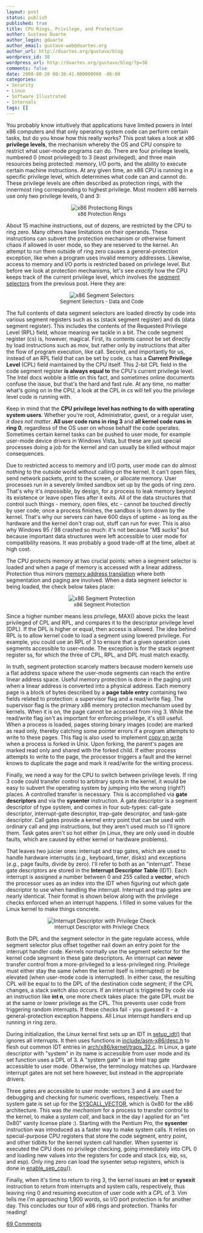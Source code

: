 ```yaml
---
layout: post
status: publish
published: true
title: CPU Rings, Privilege, and Protection
author: Gustavo Duarte
author_login: gduarte
author_email: gustavo-web@duartes.org
author_url: http://duartes.org/gustavo/blog
wordpress_id: 38
wordpress_url: http://duartes.org/gustavo/blog/?p=38
comments: false
date: 2008-08-20 00:38:41.000000000 -06:00
categories:
- Security
- Linux
- Software Illustrated
- Internals
tags: []
---
```

<p> You probably know intuitively that applications have limited powers in Intel x86 computers and that only operating system code can perform certain tasks, but do you know how this really works? This post takes a look at  x86 <b>privilege levels</b>, the mechanism whereby the OS and CPU conspire to restrict what user-mode programs can do. There are four privilege levels, numbered 0 (most privileged) to 3 (least privileged), and three main resources being protected: memory, I/O ports, and the ability to execute certain machine instructions.  At any given time, an x86 CPU is running in a specific privilege level, which determines what code can and cannot do. These privilege levels are often described as protection rings, with the innermost ring corresponding to highest privilege. Most modern x86 kernels use only two privilege levels, 0 and 3: </p>  <p align="center"> 	<img alt="x86 Protectiong Rings" src="http://static.duartes.org/img/blogPosts/x86rings.png" /> 	<font size="-1"><br>x86 Protection Rings</font> </p>  <p> About 15 machine instructions, out of dozens, are restricted by the CPU to ring zero. Many others have limitations on their operands. These instructions can  subvert the protection mechanism or otherwise foment chaos if allowed in user mode, so they are reserved to the kernel. An attempt to run them outside of ring zero causes a general-protection exception, like when a program uses invalid memory addresses. Likewise, access to memory and I/O ports is restricted based on privilege level. But before we look at protection mechanisms, let's see <i>exactly</i> how the CPU keeps track of the current privilege level, which involves the <a href="http://duartes.org/gustavo/blog/post/memory-translation-and-segmentation">segment selectors</a> from the previous post. Here they are: </p>  <p align="center"> 	<img alt="x86 Segment Selectors" src="http://static.duartes.org/img/blogPosts/segmentSelectorDataAndCode.png" /> 	<font size="-1"><br>Segment Selectors - Data and Code</font> </p>  <p> The full contents of data segment selectors are loaded directly by code into various segment registers such as  ss (stack segment register) and ds (data segment register). This includes the contents of the Requested Privilege Level (RPL) field, whose meaning we tackle in a bit.   The code segment register (cs) is, however, magical.   First, its contents cannot be set directly by load instructions such as mov, but rather only by instructions that alter the flow of program execution, like call. Second, and importantly for us, instead of an RPL field that can be set by code, cs  has a <b>Current Privilege Level</b> (CPL) field maintained by the CPU itself. This 2-bit CPL field in the code segment register <b>is always equal to</b> the CPU's current privilege level.  The Intel docs wobble a little on this fact, and sometimes online documents confuse the issue, but that's the hard and fast rule. At any time, no matter what's going on in the CPU, a look at the CPL in cs will tell you the privilege level code is running with. </p>  <p> Keep in mind that the <b>CPU privilege level has nothing to do with operating system users</b>. Whether you're root, Administrator, guest, or a regular user, <i>it does not matter</i>. <b>All user code runs in ring 3</b> and <b>all kernel 	code runs in ring 0</b>, regardless of the OS user on whose behalf the code operates. Sometimes certain kernel tasks can be pushed to user mode, for example user-mode device drivers in Windows Vista, but these are just special processes  doing a job for the kernel and can usually be killed without major consequences.  </p>  <p> Due to restricted access to memory and I/O ports, user mode can do almost <i>nothing</i> to the outside world without calling on the kernel. It can't open files, send network packets, print to the screen, or allocate memory. User processes run in a severely limited sandbox set up by the gods of ring zero. That's why it's <i>impossible</i>, by design, for a process to leak memory beyond its existence or leave open files after it exits. All of the data structures that control such things - memory, open files, etc - cannot be touched directly by user code; once a process finishes, the sandbox is torn down by the kernel. That's why our servers can have 600 days of uptime - as long as the hardware and the kernel don't crap out, stuff can run for ever. This is also why Windows 95 / 98 crashed so much: it's not because "M$ sucks"  but because important data structures were left accessible to user mode for compatibility reasons. It was  probably a good trade-off at the time, albeit at high cost. </p>  <p> The CPU protects memory at two crucial points: when a segment selector is loaded and when a page of memory is accessed with a linear address. Protection thus mirrors <a href="http://duartes.org/gustavo/blog/post/memory-translation-and-segmentation">memory address translation</a> where both segmentation and paging are involved. When a data segment selector is being loaded, the check below takes place: </p>  <p align="center"> 	<img alt="x86 Segment Protection" src="http://static.duartes.org/img/blogPosts/segmentProtection.png" /> 	<font size="-1"><br>x86 Segment Protection</font> </p>  <p> Since a higher number means less privilege, MAX() above picks the least privileged of CPL and RPL, and compares it to the descriptor privilege level (DPL). If the DPL is higher or equal, then access is allowed.  The idea behind RPL is to allow kernel code to load a segment using lowered privilege. For example, you could use an RPL of 3 to ensure that a given operation uses segments accessible to user-mode. The exception is for the stack segment register ss, for which the three of CPL, RPL, and DPL must match exactly. </p>  <p> In truth, segment protection scarcely matters because modern kernels use a flat address space where the user-mode segments can reach the entire linear address space.  Useful memory protection is done in the paging unit when a linear address is converted into a physical address. Each memory page is a block of bytes described by a <b>page table entry</b> containing two fields related to protection: a supervisor flag and a read/write flag.  The supervisor flag is the primary x86 memory protection mechanism used by kernels. When it is on, the page cannot be accessed from ring 3.  While the read/write flag isn't as important for enforcing privilege, it's still useful. When a process is loaded, pages storing binary images (code) are marked as read only, thereby catching some pointer errors if a program attempts to write to these pages. This flag is also used to implement <a href="http://todo">copy on write</a> when a process is forked in Unix. Upon forking, the parent's pages are marked read only and shared with the forked child. If either process attempts to write to the page, the processor triggers a fault and the kernel knows to duplicate the page and mark it read/write for the writing process.  </p>  <p> Finally, we need a way for the CPU to switch between privilege levels.  If ring 3 code could transfer control to arbitrary spots in the kernel, it would be easy to subvert the operating system by jumping into the wrong (right?) places. A controlled transfer is necessary. This is accomplished via <b>gate descriptors</b> and  via the <b>sysenter</b> instruction. A gate descriptor is a segment descriptor of type system, and comes in four sub-types: call-gate descriptor, interrupt-gate descriptor, trap-gate descriptor, and task-gate descriptor. Call gates provide a kernel entry point that can be used with ordinary call and jmp instructions, but they aren't used much so I'll ignore them. Task gates aren't so hot either (in Linux, they are only used in double faults, which are caused by either kernel or hardware problems). </p>  <p> That leaves two juicier ones: interrupt and trap gates, which are used to handle hardware interrupts (<i>e.g.</i>, keyboard, timer, disks) and  exceptions (<i>e.g.</i>, page faults, divide by zero). I'll refer to both as an "interrupt".  These gate descriptors are stored in the <b>Interrupt Descriptor Table</b> (IDT).  Each interrupt is assigned a number between 0 and 255 called a <b>vector</b>, which the processor uses as an index into the IDT when figuring out which gate descriptor to use when handling the interrupt. Interrupt and trap gates are nearly identical. Their format is shown below along with the privilege checks enforced when an interrupt happens. I filled in some values for the Linux kernel to make things concrete. </p>  <p align="center"> 	<img alt="Interrupt Descriptor with Privilege Check" src="http://static.duartes.org/img/blogPosts/interruptDescriptorWithPrivilegeCheck.png" /> 	<font size="-1"><br>Interrupt Descriptor with Privilege Check</font> </p>  <p> Both the DPL and the segment selector in the gate regulate access, while segment selector plus offset together nail down an entry point for the interrupt handler code. Kernels normally use the segment selector for the kernel code segment in these gate descriptors. An interrupt can <b>never</b> transfer control from a more-privileged to a less-privileged ring. Privilege must either stay the same (when the kernel itself is interrupted) or be elevated (when user-mode code is interrupted). In either case, the resulting CPL will be equal to to the DPL of the destination code segment; if the CPL changes, a stack switch also occurs. If an interrupt is triggered by code via an instruction like <b>int n</b>, one more check takes place: the gate DPL must be at the same or lower privilege as the CPL. This prevents user code from triggering random interrupts. If these checks fail - you guessed it - a general-protection exception happens. All Linux interrupt handlers end up running in ring zero. </p>  <p> During initialization, the Linux kernel first sets up an IDT in <a href="http://lxr.linux.no/linux+v2.6.25.6/arch/x86/kernel/head_32.S#L475">setup_idt()</a> that ignores all interrupts. It then uses functions in <a href="http://lxr.linux.no/linux+v2.6.25.6/include/asm-x86/desc.h#L322">include/asm-x86/desc.h</a> to flesh out common IDT entries in <a href="http://lxr.linux.no/linux+v2.6.25.6/arch/x86/kernel/traps_32.c#L1140">arch/x86/kernel/traps_32.c</a>. In Linux, a gate descriptor with "system" in its name is accessible from user mode and its set function uses a DPL of 3. A "system gate" is an Intel trap gate accessible to user mode. Otherwise, the terminology matches up. Hardware interrupt gates are not set here however, but instead in the appropriate drivers. </p>  <p> Three gates are accessible to user mode: vectors 3 and 4 are used for debugging and checking for numeric overflows, respectively. Then a system gate is set up for the <a href="http://lxr.linux.no/linux+v2.6.25.6/include/asm-x86/mach-default/irq_vectors.h#L31">SYSCALL_VECTOR</a>, which is 0x80 for the x86 architecture. This was <i>the mechanism</i> for a process to transfer control to the kernel, to make a <i>system call</i>, and back in the day I applied for an  "int 0x80" vanity license plate :).  Starting with the Pentium Pro, the <b>sysenter</b> instruction was introduced as a faster way to make system calls. It relies on special-purpose CPU registers that store the code segment, entry point, and other tidbits for the kernel system call handler. When sysenter is executed the CPU does no privilege checking, going immediately into CPL 0 and loading new values into the registers for code and stack (cs, eip, ss, and esp). Only ring zero can load the sysenter setup registers, which is done in <a href="http://lxr.linux.no/linux+v2.6.25.6/arch/x86/vdso/vdso32-setup.c#L235">enable_sep_cpu()</a>. </p>  <p> Finally, when it's time to return to ring 3, the kernel issues an <b>iret</b> or <b>sysexit</b> instruction to return from interrupts and system calls, respectively, thus leaving ring 0 and resuming execution of user code with a CPL of 3. Vim tells me I'm approaching 1,900 words, so I/O port protection is for another day. This concludes our tour of x86 rings and protection. Thanks for reading! </p>

[69 Comments](/comments/cpu-rings.html)
